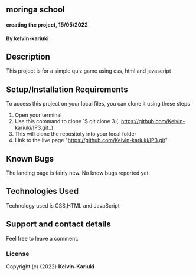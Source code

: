 ## moringa school
#### creating the project, 15/05/2022
#### By **kelvin-kariuki**
## Description
This project is for a simple quiz game using css, html and javascript

## Setup/Installation Requirements
To access this project on your local files, you can clone it using these steps
1. Open your terminal
2. Use this command to clone `$ git clone
3.(..https://github.com/Kelvin-kariuki/IP3.git..)
4. This will clone the repositoty into your local folder
5. Link to the live page "https://github.com/Kelvin-kariuki/IP3.git"
## Known Bugs
The landing page is fairly new. No know bugs reported yet.
## Technologies Used
Technology used is CSS,HTML and JavaScript
## Support and contact details
Feel free to leave a comment.
### License

Copyright (c) {2022} **Kelvin-Kariuki**
  
